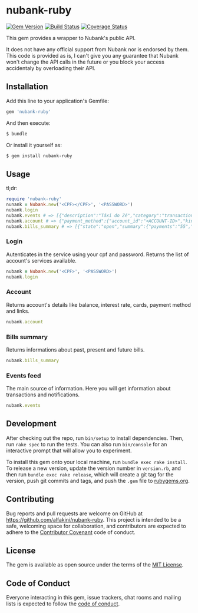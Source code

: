 # nubank-ruby

[![Gem Version](https://badge.fury.io/rb/nubank.svg)](https://badge.fury.io/rb/nubank)
[![Build Status](https://travis-ci.org/alfakini/nubank-ruby.svg?branch=master)](https://travis-ci.org/alfakini/nubank-ruby)
[![Coverage Status](https://coveralls.io/repos/github/alfakini/nubank-ruby/badge.svg?branch=master)](https://coveralls.io/github/alfakini/nubank-ruby?branch=master)

This gem provides a wrapper to Nubank's public API.

It does not have any official support from Nubank nor is endorsed by them. This code is provided as is, I can't give you any guarantee that Nubank won't change the API calls in the future or you block your access accidentaly by overloading their API.

## Installation

Add this line to your application's Gemfile:

```ruby
gem 'nubank-ruby'
```

And then execute:

```sh
$ bundle
```

Or install it yourself as:

```sh
$ gem install nubank-ruby
```

## Usage

tl;dr:

```ruby
require 'nubank-ruby'
nunank = Nubank.new('<CPF></CPF>', '<PASSWORD>')
nubank.login
nubank.events # => [{"description":"Táxi do Zé","category":"transaction","amount ...
nubank.account # => {"payment_method":{"account_id":"<ACCOUNT-ID>","kind":"bolet ...
nubank.bills_summary # => [{"state":"open","summary":{"payments":"55","interest_ ...
```

### Login

Autenticates in the service using your cpf and password. Returns the list of account's services available.

```ruby
nubank = Nubank.new('<CPF>', '<PASSWORD>')
nubank.login
```

### Account

Returns account's details like balance, interest rate, cards, payment method and links.

```ruby
nubank.account
```

### Bills summary

Returns informations about past, present and future bills.

```ruby
nubank.bills_summary
```

### Events feed

The main source of information. Here you will get information about transactions and notifications.

```ruby
nubank.events
```

## Development

After checking out the repo, run `bin/setup` to install dependencies. Then, run `rake spec` to run the tests. You can also run `bin/console` for an interactive prompt that will allow you to experiment.

To install this gem onto your local machine, run `bundle exec rake install`. To release a new version, update the version number in `version.rb`, and then run `bundle exec rake release`, which will create a git tag for the version, push git commits and tags, and push the `.gem` file to [rubygems.org](https://rubygems.org).

## Contributing

Bug reports and pull requests are welcome on GitHub at https://github.com/alfakini/nubank-ruby. This project is intended to be a safe, welcoming space for collaboration, and contributors are expected to adhere to the [Contributor Covenant](http://contributor-covenant.org) code of conduct.

## License

The gem is available as open source under the terms of the [MIT License](https://opensource.org/licenses/MIT).

## Code of Conduct

Everyone interacting in this gem, issue trackers, chat rooms and mailing lists is expected to follow the [code of conduct](https://github.com/alfakini/nubank-ruby/blob/master/CODE_OF_CONDUCT.md).
